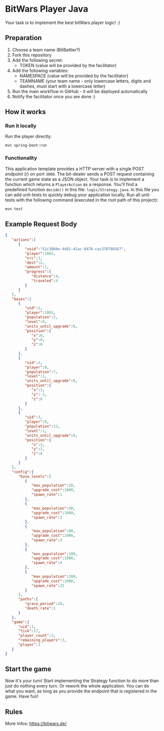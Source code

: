 # BitWars Player Java
Your task is to implement the best bitWars player logic! :)

## Preparation
1. Choose a team name (BitBattler?)
2. Fork this repository
3. Add the following secret:
    * TOKEN (value will be provided by the facilitator)
4. Add the following variables:
    * NAMESPACE (value will be provided by the facilitator)
    * TEAMNAME (your team name - only lowercase letters, digits and dashes, must start with a lowercase letter)
4. Run the main workflow in GitHub - it will be deployed automatically
5. Notify the facilitator once you are done :)

## How it works

### Run it locally
Run the player directly:
```bash
mvn spring-boot:run
```

### Functionality
This application template provides a HTTP server with a single POST endpoint (/) on port `3000`.
The bit-dealer sends a POST request containing the current game state as a JSON object.
Your task is to implement a function which returns a `PlayerAction` as a response.
You'll find a predefined function `decide()` in this file: `logic/Strategy.java`.
In this file you can add unit-tests to quickly debug your application locally.
Run all unit-tests with the following command (executed in the root path of this project):
```bash
mvn test
```


## Example Request Body
```json
{
   "actions":[
      {
         "uuid":"52c3866e-4481-41ac-8470-cac378788567",
         "player":1002,
         "src":1,
         "dest":2,
         "amount":1,
         "progress":{
            "distance":4,
            "traveled":4
         }
      }
   ],
   "bases":[
      {
         "uid":1,
         "player":1001,
         "population":2,
         "level":0,
         "units_until_upgrade":0,
         "position":{
            "x":0,
            "y":0,
            "z":0
         }
      },
      {
         "uid":2,
         "player":0,
         "population":7,
         "level":1,
         "units_until_upgrade":0,
         "position":{
            "x":3,
            "y":-3,
            "z":0
         }
      },
      {
         "uid":3,
         "player":0,
         "population":12,
         "level":1,
         "units_until_upgrade":0,
         "position":{
            "x":3,
            "y":3,
            "z":0
         }
      }
   ],
   "config":{
      "base_levels":[
         {
            "max_population":20,
            "upgrade_cost":1000,
            "spawn_rate":1
         },
         {
            "max_population":40,
            "upgrade_cost":1000,
            "spawn_rate":2
         },
         {
            "max_population":80,
            "upgrade_cost":1000,
            "spawn_rate":3
         },
         {
            "max_population":100,
            "upgrade_cost":1000,
            "spawn_rate":4
         },
         {
            "max_population":200,
            "upgrade_cost":1000,
            "spawn_rate":25
         }
      ],
      "paths":{
         "grace_period":10,
         "death_rate":1
      }
   },
   "game":{
      "uid":1,
      "tick":17,
      "player_count":3,
      "remaining_players":3,
      "player":1
   }
}
```

## Start the game

Now it's your turn! Start implementing the Strategy function to do more than just do nothing every turn.
Or rework the whole application.
You can do what you want, as long as you provide the endpoint that is registered in the game. Have fun!

## Rules

More Infos: https://bitwars.de/